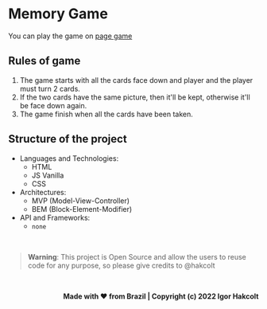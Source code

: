# Memory Game

You can play the game on [page game](https://hakcolt.github.io/memory-game)

## Rules of game

1. The game starts with all the cards face down and player and the player must turn 2 cards.
2. If the two cards have the same picture, then it'll be kept, otherwise it'll be face down again.
3. The game finish when all the cards have been taken.

## Structure of the project

- Languages and Technologies:
  - HTML
  - JS Vanilla
  - CSS
- Architectures:
  - MVP (Model-View-Controller)
  - BEM (Block-Element-Modifier)
- API and Frameworks:
  - `none`

<br>

> **Warning**: This project is Open Source and allow the users to reuse code for any purpose, so please give credits to @hakcolt

<br>

<p align="right">
  <b>Made with ❤ from Brazil | Copyright (c) 2022 Igor Hakcolt<b>
</p>